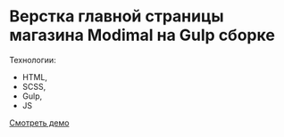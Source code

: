 # Верстка главной страницы магазина Modimal на Gulp сборке

Технологии:
- HTML,
- SCSS,
- Gulp,
- JS

[Смотреть демо](https://max-antonov.github.io/modimal/)
